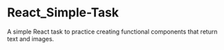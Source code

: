 # React_Simple-Task
A simple React task to practice creating functional components that return text and images. 
